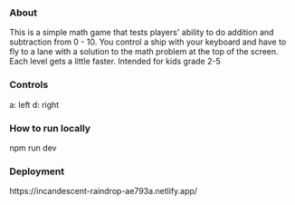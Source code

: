 <h3>About</h3>	
This is a simple math game that tests players' ability to do addition and subtraction from 0 - 10.
You control a ship with your keyboard and have to fly to a lane with a solution to the math problem
at the top of the screen. Each level gets a little faster. Intended for kids grade 2-5

<h3>Controls</h3>
a: left
d: right

<h3>How to run locally</h3>
npm run dev

<h3>Deployment</h3>
https://incandescent-raindrop-ae793a.netlify.app/

